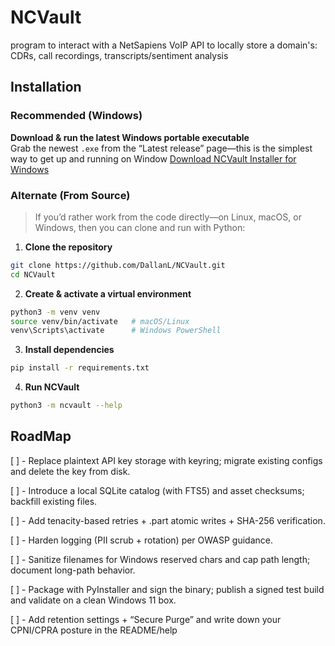 # NCVault
program to interact with a NetSapiens VoIP API to locally store a domain's: CDRs, call recordings, transcripts/sentiment analysis

## Installation

### Recommended (Windows)

**Download & run the latest Windows portable executable**  
   Grab the newest `.exe` from the “Latest release” page—this is the simplest way to get up and running on Window
   [Download NCVault Installer for Windows](https://github.com/DallanL/NCVault/releases/latest/)


### Alternate (From Source)

> If you’d rather work from the code directly—on Linux, macOS, or Windows, then you can clone and run with Python:

1. **Clone the repository**  
```bash
git clone https://github.com/DallanL/NCVault.git
cd NCVault
```
   
2. **Create & activate a virtual environment**
```bash
python3 -m venv venv
source venv/bin/activate   # macOS/Linux  
venv\Scripts\activate      # Windows PowerShell
```

3. **Install dependencies**   
```bash
pip install -r requirements.txt
```

4. **Run NCVault**
```bash
python3 -m ncvault --help
```

## RoadMap
[ ] - Replace plaintext API key storage with keyring; migrate existing configs and delete the key from disk. 

[ ] - Introduce a local SQLite catalog (with FTS5) and asset checksums; backfill existing files. 

[ ] - Add tenacity-based retries + .part atomic writes + SHA-256 verification. 

[ ] - Harden logging (PII scrub + rotation) per OWASP guidance. 

[ ] - Sanitize filenames for Windows reserved chars and cap path length; document long-path behavior. 

[ ] - Package with PyInstaller and sign the binary; publish a signed test build and validate on a clean Windows 11 box. 

[ ] - Add retention settings + “Secure Purge” and write down your CPNI/CPRA posture in the README/help
